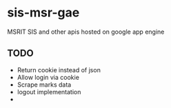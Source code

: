 sis-msr-gae
===========

MSRIT SIS and other apis hosted on google app engine

TODO
-----
* Return cookie instead of json
* Allow login via cookie
* Scrape marks data
* logout implementation 
* 
